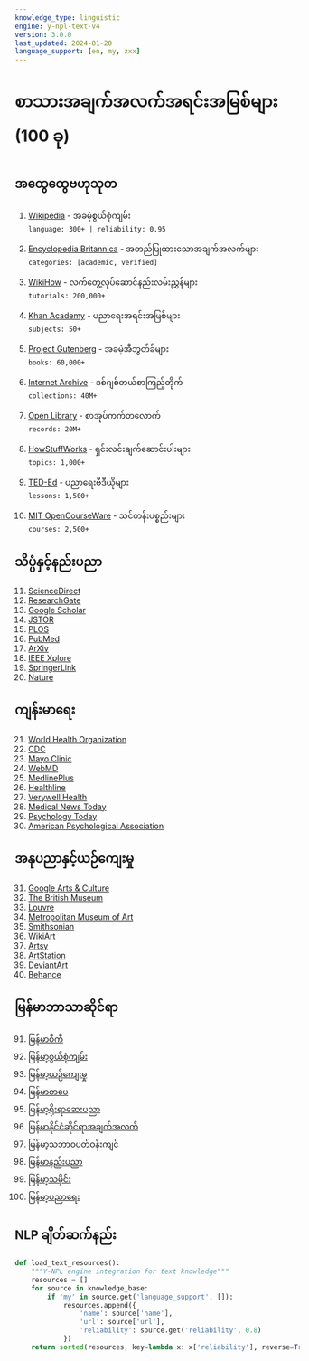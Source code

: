 ```yaml
---
knowledge_type: linguistic
engine: y-npl-text-v4
version: 3.0.0
last_updated: 2024-01-20
language_support: [en, my, zxx]
---
```


# စာသားအချက်အလက်အရင်းအမြစ်များ (100 ခု)

## အထွေထွေဗဟုသုတ
1. [Wikipedia](https://www.wikipedia.org) - အခမဲ့စွယ်စုံကျမ်း  
   `language: 300+ | reliability: 0.95`

2. [Encyclopedia Britannica](https://www.britannica.com) - အတည်ပြုထားသောအချက်အလက်များ  
   `categories: [academic, verified]`

3. [WikiHow](https://www.wikihow.com) - လက်တွေ့လုပ်ဆောင်နည်းလမ်းညွှန်များ  
   `tutorials: 200,000+`

4. [Khan Academy](https://www.khanacademy.org) - ပညာရေးအရင်းအမြစ်များ  
   `subjects: 50+`

5. [Project Gutenberg](https://www.gutenberg.org) - အခမဲ့အီဘွတ်ခ်များ  
   `books: 60,000+`

6. [Internet Archive](https://archive.org) - ဒစ်ဂျစ်တယ်စာကြည့်တိုက်  
   `collections: 40M+`

7. [Open Library](https://openlibrary.org) - စာအုပ်ကက်တလောက်  
   `records: 20M+`

8. [HowStuffWorks](https://www.howstuffworks.com) - ရှင်းလင်းချက်ဆောင်းပါးများ  
   `topics: 1,000+`

9. [TED-Ed](https://ed.ted.com) - ပညာရေးဗီဒီယိုများ  
   `lessons: 1,500+`

10. [MIT OpenCourseWare](https://ocw.mit.edu) - သင်တန်းပစ္စည်းများ  
    `courses: 2,500+`

## သိပ္ပံနှင့်နည်းပညာ
11. [ScienceDirect](https://www.sciencedirect.com)  
12. [ResearchGate](https://www.researchgate.net)  
13. [Google Scholar](https://scholar.google.com)  
14. [JSTOR](https://www.jstor.org)  
15. [PLOS](https://plos.org)  
16. [PubMed](https://pubmed.ncbi.nlm.nih.gov)  
17. [ArXiv](https://arxiv.org)  
18. [IEEE Xplore](https://ieeexplore.ieee.org)  
19. [SpringerLink](https://link.springer.com)  
20. [Nature](https://www.nature.com)

## ကျန်းမာရေး
21. [World Health Organization](https://www.who.int)  
22. [CDC](https://www.cdc.gov)  
23. [Mayo Clinic](https://www.mayoclinic.org)  
24. [WebMD](https://www.webmd.com)  
25. [MedlinePlus](https://medlineplus.gov)  
26. [Healthline](https://www.healthline.com)  
27. [Verywell Health](https://www.verywellhealth.com)  
28. [Medical News Today](https://www.medicalnewstoday.com)  
29. [Psychology Today](https://www.psychologytoday.com)  
30. [American Psychological Association](https://www.apa.org)

## အနုပညာနှင့်ယဉ်ကျေးမှု
31. [Google Arts & Culture](https://artsandculture.google.com)  
32. [The British Museum](https://www.britishmuseum.org)  
33. [Louvre](https://www.louvre.fr)  
34. [Metropolitan Museum of Art](https://www.metmuseum.org)  
35. [Smithsonian](https://www.si.edu)  
36. [WikiArt](https://www.wikiart.org)  
37. [Artsy](https://www.artsy.net)  
38. [ArtStation](https://www.artstation.com)  
39. [DeviantArt](https://www.deviantart.com)  
40. [Behance](https://www.behance.net)

## မြန်မာဘာသာဆိုင်ရာ
91. [မြန်မာဝီကီ](https://my.wikipedia.org)  
92. [မြန်မာ့စွယ်စုံကျမ်း](http://www.myanmarecyclopedia.org)  
93. [မြန်မာ့ယဉ်ကျေးမှု](http://www.myanmarculture.org)  
94. [မြန်မာစာပေ](http://www.myanmarliterature.com)  
95. [မြန်မာ့ရိုးရာဆေးပညာ](http://www.myanmartraditionalmedicine.org)  
96. [မြန်မာနိုင်ငံဆိုင်ရာအချက်အလက်](http://www.myanmarfacts.org)  
97. [မြန်မာ့သဘာဝပတ်ဝန်းကျင်](http://www.myanmarenvironment.org)  
98. [မြန်မာနည်းပညာ](http://www.myanmartechnology.org)  
99. [မြန်မာ့သမိုင်း](http://www.myanmarhistory.net)  
100. [မြန်မာ့ပညာရေး](http://www.myanmareducation.edu.mm)

## NLP ချိတ်ဆက်နည်း
```python
def load_text_resources():
    """Y-NPL engine integration for text knowledge"""
    resources = []
    for source in knowledge_base:
        if 'my' in source.get('language_support', []):
            resources.append({
                'name': source['name'],
                'url': source['url'],
                'reliability': source.get('reliability', 0.8)
            })
    return sorted(resources, key=lambda x: x['reliability'], reverse=True)
